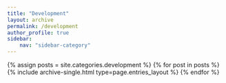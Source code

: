 ```yaml
---
title: "Development"
layout: archive
permalink: /development
author_profile: true
sidebar:
    nav: "sidebar-category"
---
```


{% assign posts = site.categories.development %}
{% for post in posts %} {% include archive-single.html type=page.entries_layout %} {% endfor %}